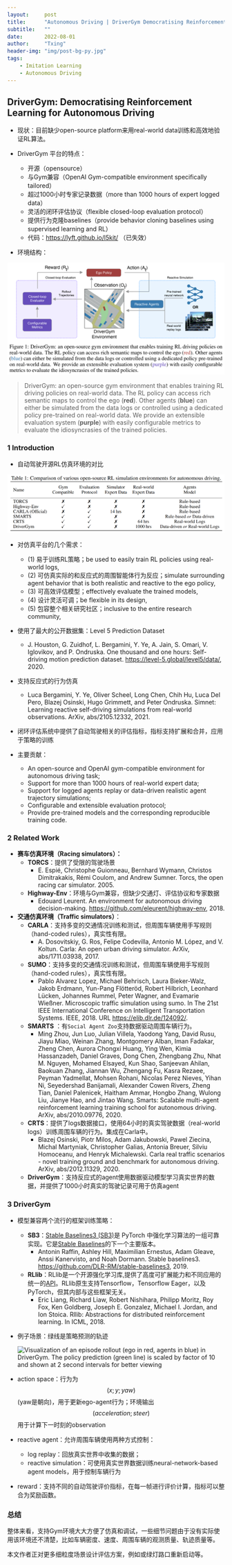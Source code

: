 ```yaml
---
layout:     post
title:      "Autonomous Driving | DriverGym Democratising Reinforcement Learning for Autonomous Driving"
subtitle:   ""
date:       2022-08-01
author:     "Txing"
header-img: "img/post-bg-py.jpg"
tags:
    - Imitation Learning
    - Autonomous Driving
---
```


## DriverGym: Democratising Reinforcement Learning for Autonomous Driving    
- 现状：目前缺少open-source platform来用real-world data训练和高效地验证RL算法。
- DriverGym 平台的特点：
  - 开源（opensource）
  - 与Gym兼容（OpenAI Gym-compatible environment specifically tailored）
  - 超过1000小时专家记录数据（more than 1000 hours of expert logged data）  
  - 灵活的闭环评估协议（flexible closed-loop evaluation protocol）
  - 提供行为克隆baselines（provide behavior cloning baselines using supervised learning and RL）  
  - 代码：https://lyft.github.io/l5kit/  （已失效）

- 环境结构：

![DriverGym](https://raw.githubusercontent.com/txing-casia/txing-casia.github.io/master/img/20220801-2.png)

> DriverGym: an open-source gym environment that enables training RL driving policies on real-world data. The RL policy can access rich semantic maps to control the ego (**red**). Other agents (**blue**) can either be simulated from the data logs or controlled using a dedicated policy pre-trained on real-world data. We provide an extensible evaluation system (**purple**) with easily configurable metrics to evaluate the idiosyncrasies of the trained policies.  

### 1 Introduction  

- 自动驾驶开源RL仿真环境的对比

![自动驾驶开源RL仿真环境的对比](https://raw.githubusercontent.com/txing-casia/txing-casia.github.io/master/img/20220801-3.png)

- 对仿真平台的几个需求：
  - (1) 易于训练RL策略；be used to easily train RL policies using real-world logs, 
  - (2) 可仿真实际的和反应式的周围智能体行为反应；simulate surrounding agent behavior that is both realistic and reactive to the ego policy, 
  - (3) 可高效评估模型；effectively evaluate the trained models,
  - (4) 设计灵活可调；be flexible in its design, 
  - (5) 包容整个相关研究社区；inclusive to the entire research community,
- 使用了最大的公开数据集：Level 5 Prediction Dataset
  - J. Houston, G. Zuidhof, L. Bergamini, Y. Ye, A. Jain, S. Omari, V. Iglovikov, and P. Ondruska. One thousand and one hours: Self-driving motion prediction dataset. https://level-5.global/level5/data/, 2020.  
- 支持反应式的行为仿真
  - Luca Bergamini, Y. Ye, Oliver Scheel, Long Chen, Chih Hu, Luca Del Pero, Blazej Osinski, Hugo Grimmett, and Peter Ondruska. Simnet: Learning reactive self-driving simulations from real-world observations. ArXiv, abs/2105.12332, 2021.

- 闭环评估系统中提供了自动驾驶相关的评估指标，指标支持扩展和合并，应用于策略的训练

- 主要贡献：
  - An open-source and OpenAI gym-compatible environment for autonomous driving task;
  - Support for more than 1000 hours of real-world expert data;
  - Support for logged agents replay or data-driven realistic agent trajectory simulations;
  - Configurable and extensible evaluation protocol;
  - Provide pre-trained models and the corresponding reproducible training code.  

### 2 Related Work  

- **赛车仿真环境（Racing simulators）：**
  - **TORCS**：提供了受限的驾驶场景
    - E. Espié, Christophe Guionneau, Bernhard Wymann, Christos Dimitrakakis, Rémi Coulom, and Andrew Sumner. Torcs, the open racing car simulator. 2005.  
  - **Highway-Env**：环境与Gym兼容，但缺少交通灯、评估协议和专家数据
    - Edouard Leurent. An environment for autonomous driving decision-making. https://github.com/eleurent/highway-env, 2018.  
- **交通仿真环境（Traffic simulators）**：
  - **CARLA**：支持多变的交通情况训练和测试，但周围车辆使用手写规则（hand-coded rules），真实性有限。
    - A. Dosovitskiy, G. Ros, Felipe Codevilla, Antonio M. López, and V. Koltun. Carla: An open urban driving simulator. ArXiv, abs/1711.03938, 2017.  
  - **SUMO**：支持多变的交通情况训练和测试，但周围车辆使用手写规则（hand-coded rules），真实性有限。
    - Pablo Alvarez Lopez, Michael Behrisch, Laura Bieker-Walz, Jakob Erdmann, Yun-Pang Flötteröd, Robert Hilbrich, Leonhard Lücken, Johannes Rummel, Peter Wagner, and Evamarie Wießner. Microscopic traffic simulation using sumo. In The 21st IEEE International Conference on Intelligent Transportation Systems. IEEE, 2018. URL https://elib.dlr.de/124092/.  
  - **SMARTS** ：有`Social Agent Zoo`支持数据驱动周围车辆行为。 
    - Ming Zhou, Jun Luo, Julian Villela, Yaodong Yang, David Rusu, Jiayu Miao, Weinan Zhang, Montgomery Alban, Iman Fadakar, Zheng Chen, Aurora Chongxi Huang, Ying Wen, Kimia Hassanzadeh, Daniel Graves, Dong Chen, Zhengbang Zhu, Nhat M. Nguyen, Mohamed Elsayed, Kun Shao, Sanjeevan Ahilan, Baokuan Zhang, Jiannan Wu, Zhengang Fu, Kasra Rezaee, Peyman Yadmellat, Mohsen Rohani, Nicolas Perez Nieves, Yihan Ni, Seyedershad Banijamali, Alexander Cowen Rivers, Zheng Tian, Daniel Palenicek, Haitham Ammar, Hongbo Zhang, Wulong Liu, Jianye Hao, and Jintao Wang. Smarts: Scalable multi-agent reinforcement learning training school for autonomous driving. ArXiv, abs/2010.09776, 2020.  
  - **CRTS**：提供了logs数据接口，使用64小时的真实驾驶数据（real-world logs）训练周围车辆的行为。集成在Carla中。
    - Blazej Osinski, Piotr Milos, Adam Jakubowski, Pawel Ziecina, Michal Martyniak, Christopher Galias, Antonia Breuer, Silviu Homoceanu, and Henryk Michalewski. Carla real traffic scenarios - novel training ground and benchmark for autonomous driving. ArXiv, abs/2012.11329, 2020.  
  - **DriverGym**：支持反应式的agent使用数据驱动模型学习真实世界的数据，并提供了1000小时真实的驾驶记录可用于仿真agent

### 3 DriverGym  

- 模型兼容两个流行的框架训练策略：

  - **SB3**：[Stable Baselines3 (SB3)](https://github.com/DLR-RM/stable-baselines3)是 PyTorch 中强化学习算法的一组可靠实现。它是[Stable Baselines](https://github.com/hill-a/stable-baselines)的下一个主要版本。
    - Antonin Raffin, Ashley Hill, Maximilian Ernestus, Adam Gleave, Anssi Kanervisto, and Noah Dormann. Stable baselines3. https://github.com/DLR-RM/stable-baselines3, 2019.  
  - **RLlib**：RLlib是一个开源强化学习库,提供了高度可扩展能力和不同应用的统一的[API](https://so.csdn.net/so/search?q=API&spm=1001.2101.3001.7020)。RLlib原生支持Tensorflow，Tensorflow Eager，以及PyTorch，但其内部与这些框架无关。
    - Eric Liang, Richard Liaw, Robert Nishihara, Philipp Moritz, Roy Fox, Ken Goldberg, Joseph E. Gonzalez, Michael I. Jordan, and Ion Stoica. Rllib: Abstractions for distributed reinforcement learning. In ICML, 2018.  

- 例子场景：绿线是策略预测的轨迹

  ![Visualization of an episode rollout (ego in red, agents in blue) in DriverGym. The policy
  prediction (green line) is scaled by factor of 10 and shown at 2 second intervals for better viewing](https://raw.githubusercontent.com/txing-casia/txing-casia.github.io/master/img/20220801-4.png)

- action space：行为为 $$(x; y; yaw)$$ (yaw是朝向)，用于更新ego-agent行为；环境输出 $$(acceleration; steer)$$ 用于计算下一时刻的observation
- reactive agent：允许周围车辆使用两种方式控制：
  - log replay：回放真实世界中收集的数据；
  - reactive simulation：可使用真实世界数据训练neural-network-based agent models，用于控制车辆行为
- reward：支持不同的自动驾驶评价指标，在每一帧进行评价计算，指标可以整合为奖励函数。



### 总结

整体来看，支持Gym环境大大方便了仿真和调试，一些细节问题由于没有实际使用该环境还不清楚，比如车辆密度、速度、周围车辆的观测质量、轨迹质量等。

本文作者正对更多细粒度场景设计评估方案，例如或绿灯路口重新启动等。

